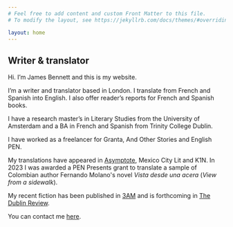 ```yaml
---
# Feel free to add content and custom Front Matter to this file.
# To modify the layout, see https://jekyllrb.com/docs/themes/#overriding-theme-defaults

layout: home
---
```

## Writer & translator

Hi. I’m James Bennett and this is my website.

I’m a writer and translator based in London. I translate from French and Spanish into English. I also offer reader’s reports for French and Spanish books.

I have a research master’s in Literary Studies from the University of Amsterdam and a BA in French and Spanish from Trinity College Dublin.

I have worked as a freelancer for Granta, And Other Stories and English PEN. 

My translations have appeared in [Asymptote](https://www.asymptotejournal.com/blog/2019/06/25/translation-tuesday-he-who-is-worthy-of-love-by-abdellah-taia/), Mexico City Lit and K1N. In 2023 I was awarded a PEN Presents grant to translate a sample of Colombian author Fernando Molano's novel *Vista desde una acera* (*View from a sidewalk*).

My recent fiction has been published in [3AM](https://www.3ammagazine.com/3am/dignity/) and is forthcoming in [The Dublin Review](https://thedublinreview.com/).

You can contact me [here](mailto:seamasmacb@gmail.com).
